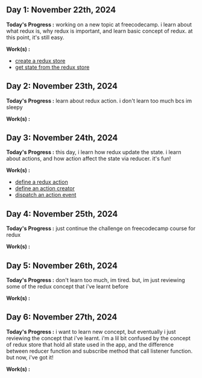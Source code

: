 ## Day 1: November 22th, 2024

**Today's Progress :**  working on a new topic at freecodecamp. i learn about what redux is, why redux is important, and learn basic concept of redux. at this point, it's still easy.

**Work(s) :**
- [create a redux store](/resources/create-a-redux-store.js)
- [get state from the redux store](/resources/get-state-from-the-redux-store.js)

## Day 2: November 23th, 2024

**Today's Progress :**  learn about redux action. i don't learn too much bcs im sleepy

**Work(s) :**

## Day 3: November 24th, 2024

**Today's Progress :**  this day, i learn how redux update the state. i learn about actions, and how action affect the state via reducer. it's fun!

**Work(s) :**
- [define a redux action](/resources/redux/define-a-redux-action.js)
- [define an action creator](/resources/redux/define-an-action-creator.js)
- [dispatch an action event](/resources/redux/dispatch-an-action-event.js)

## Day 4: November 25th, 2024

**Today's Progress :**  just continue the challenge on freecodecamp course for redux

**Work(s) :** 

## Day 5: November 26th, 2024

**Today's Progress :**  don't learn too much, im tired. but, im just reviewing some of the redux concept that i've learnt before

**Work(s) :**

## Day 6: November 27th, 2024

**Today's Progress :**  i want to learn new concept, but eventually i just reviewing the concept that i've learnt. i'm a lil bit confused by the concept of redux store that hold all state used in the app, and the difference between reducer function and subscribe method that call listener function. but now, i've got it!

**Work(s) :**





